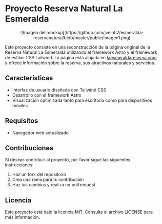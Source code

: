 # Proyecto Reserva Natural La Esmeralda
<center>
![Imagen del mockup](https://github.com/jveinti2/esmeralda-reservanatural/blob/master/public/Imagen1.png)
</center>

Este proyecto consiste en una reconstrucción de la página original de la Reserva Natural La Esmeralda utilizando el framework Astro y el framework de estilos CSS Tailwind. La página está alojada en [laesmeraldareserva.com](https://euphonious-tulumba-6228b5.netlify.app/)  y ofrece información sobre la reserva, sus atractivos naturales y servicios.

## Características
- Interfaz de usuario diseñada con Tailwind CSS
- Desarrollo con el framework Astro
- Visualización optimizada tanto para escritorio como para dispositivos móviles
## Requisitos
- Navegador web actualizado
## Contribuciones
Si deseas contribuir al proyecto, por favor sigue las siguientes instrucciones:

1. Haz un fork del repositorio
2. Crea una rama para tu contribución
3. Haz tus cambios y realiza un pull request

## Licencia
Este proyecto está bajo la licencia MIT. Consulta el archivo LICENSE para más información.
